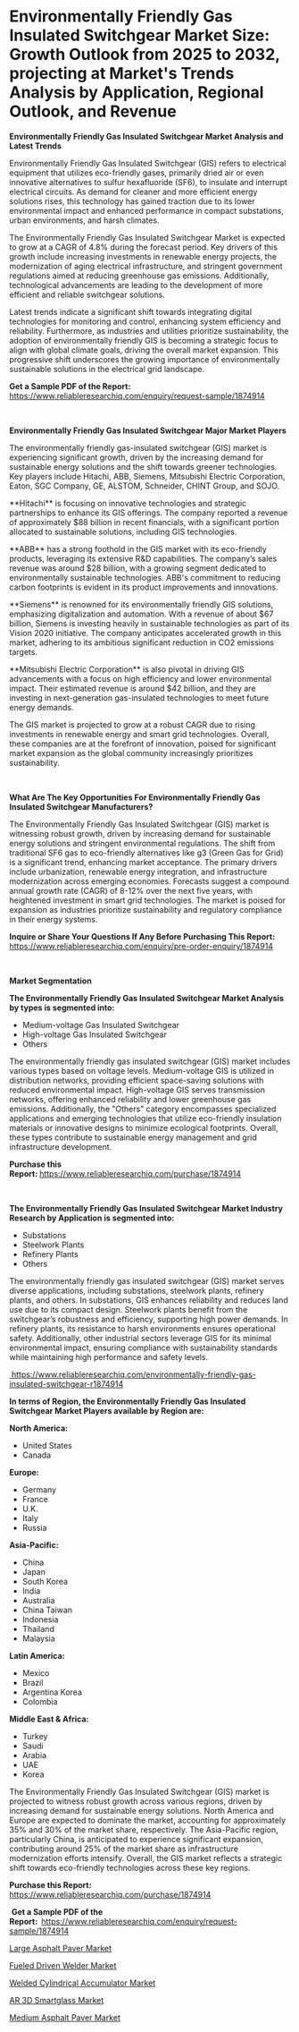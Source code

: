 <p><h1>Environmentally Friendly Gas Insulated Switchgear Market Size: Growth Outlook from 2025 to 2032, projecting at Market's Trends Analysis by Application, Regional Outlook, and Revenue</h1></p><p><strong>Environmentally Friendly Gas Insulated Switchgear Market Analysis and Latest Trends</strong></p>
<p><p>Environmentally Friendly Gas Insulated Switchgear (GIS) refers to electrical equipment that utilizes eco-friendly gases, primarily dried air or even innovative alternatives to sulfur hexafluoride (SF6), to insulate and interrupt electrical circuits. As demand for cleaner and more efficient energy solutions rises, this technology has gained traction due to its lower environmental impact and enhanced performance in compact substations, urban environments, and harsh climates.</p><p>The Environmentally Friendly Gas Insulated Switchgear Market is expected to grow at a CAGR of 4.8% during the forecast period. Key drivers of this growth include increasing investments in renewable energy projects, the modernization of aging electrical infrastructure, and stringent government regulations aimed at reducing greenhouse gas emissions. Additionally, technological advancements are leading to the development of more efficient and reliable switchgear solutions.</p><p>Latest trends indicate a significant shift towards integrating digital technologies for monitoring and control, enhancing system efficiency and reliability. Furthermore, as industries and utilities prioritize sustainability, the adoption of environmentally friendly GIS is becoming a strategic focus to align with global climate goals, driving the overall market expansion. This progressive shift underscores the growing importance of environmentally sustainable solutions in the electrical grid landscape.</p></p>
<p><strong>Get a Sample PDF of the Report:&nbsp;</strong> <a href="https://www.reliableresearchiq.com/enquiry/request-sample/1874914?utm_campaign=973&utm_medium=2&utm_source=Github&utm_content=ia&utm_term=28022025&utm_id=environmentally-friendly-gas-insulated-switchgear">https://www.reliableresearchiq.com/enquiry/request-sample/1874914</a></p>
<p>&nbsp;</p>
<p><strong>Environmentally Friendly Gas Insulated Switchgear Major Market Players</strong></p>
<p><p>The environmentally friendly gas-insulated switchgear (GIS) market is experiencing significant growth, driven by the increasing demand for sustainable energy solutions and the shift towards greener technologies. Key players include Hitachi, ABB, Siemens, Mitsubishi Electric Corporation, Eaton, SGC Company, GE, ALSTOM, Schneider, CHINT Group, and SOJO.</p><p>**Hitachi** is focusing on innovative technologies and strategic partnerships to enhance its GIS offerings. The company reported a revenue of approximately $88 billion in recent financials, with a significant portion allocated to sustainable solutions, including GIS technologies.</p><p>**ABB** has a strong foothold in the GIS market with its eco-friendly products, leveraging its extensive R&D capabilities. The company’s sales revenue was around $28 billion, with a growing segment dedicated to environmentally sustainable technologies. ABB's commitment to reducing carbon footprints is evident in its product improvements and innovations.</p><p>**Siemens** is renowned for its environmentally friendly GIS solutions, emphasizing digitalization and automation. With a revenue of about $67 billion, Siemens is investing heavily in sustainable technologies as part of its Vision 2020 initiative. The company anticipates accelerated growth in this market, adhering to its ambitious significant reduction in CO2 emissions targets.</p><p>**Mitsubishi Electric Corporation** is also pivotal in driving GIS advancements with a focus on high efficiency and lower environmental impact. Their estimated revenue is around $42 billion, and they are investing in next-generation gas-insulated technologies to meet future energy demands.</p><p>The GIS market is projected to grow at a robust CAGR due to rising investments in renewable energy and smart grid technologies. Overall, these companies are at the forefront of innovation, poised for significant market expansion as the global community increasingly prioritizes sustainability.</p></p>
<p>&nbsp;</p>
<p><strong>What Are The Key Opportunities For Environmentally Friendly Gas Insulated Switchgear Manufacturers?</strong></p>
<p><p>The Environmentally Friendly Gas Insulated Switchgear (GIS) market is witnessing robust growth, driven by increasing demand for sustainable energy solutions and stringent environmental regulations. The shift from traditional SF6 gas to eco-friendly alternatives like g3 (Green Gas for Grid) is a significant trend, enhancing market acceptance. The primary drivers include urbanization, renewable energy integration, and infrastructure modernization across emerging economies. Forecasts suggest a compound annual growth rate (CAGR) of 8-12% over the next five years, with heightened investment in smart grid technologies. The market is poised for expansion as industries prioritize sustainability and regulatory compliance in their energy systems.</p></p>
<p><strong>Inquire or Share Your Questions If Any Before Purchasing This Report:</strong> <a href="https://www.reliableresearchiq.com/enquiry/pre-order-enquiry/1874914?utm_campaign=973&utm_medium=2&utm_source=Github&utm_content=ia&utm_term=28022025&utm_id=environmentally-friendly-gas-insulated-switchgear">https://www.reliableresearchiq.com/enquiry/pre-order-enquiry/1874914</a></p>
<p>&nbsp;</p>
<p><strong>Market Segmentation</strong></p>
<p><strong>The Environmentally Friendly Gas Insulated Switchgear Market Analysis by types is segmented into:</strong></p>
<p><ul><li>Medium-voltage Gas Insulated Switchgear</li><li>High-voltage Gas Insulated Switchgear</li><li>Others</li></ul></p>
<p><p>The environmentally friendly gas insulated switchgear (GIS) market includes various types based on voltage levels. Medium-voltage GIS is utilized in distribution networks, providing efficient space-saving solutions with reduced environmental impact. High-voltage GIS serves transmission networks, offering enhanced reliability and lower greenhouse gas emissions. Additionally, the "Others" category encompasses specialized applications and emerging technologies that utilize eco-friendly insulation materials or innovative designs to minimize ecological footprints. Overall, these types contribute to sustainable energy management and grid infrastructure development.</p></p>
<p><strong>Purchase this Report:&nbsp;</strong><a href="https://www.reliableresearchiq.com/purchase/1874914?utm_campaign=973&utm_medium=2&utm_source=Github&utm_content=ia&utm_term=28022025&utm_id=environmentally-friendly-gas-insulated-switchgear">https://www.reliableresearchiq.com/purchase/1874914</a></p>
<p>&nbsp;</p>
<p><strong>The Environmentally Friendly Gas Insulated Switchgear Market Industry Research by Application is segmented into:</strong></p>
<p><ul><li>Substations</li><li>Steelwork Plants</li><li>Refinery Plants</li><li>Others</li></ul></p>
<p><p>The environmentally friendly gas insulated switchgear (GIS) market serves diverse applications, including substations, steelwork plants, refinery plants, and others. In substations, GIS enhances reliability and reduces land use due to its compact design. Steelwork plants benefit from the switchgear’s robustness and efficiency, supporting high power demands. In refinery plants, its resistance to harsh environments ensures operational safety. Additionally, other industrial sectors leverage GIS for its minimal environmental impact, ensuring compliance with sustainability standards while maintaining high performance and safety levels.</p></p>
<p><a href="https://www.reliableresearchiq.com/environmentally-friendly-gas-insulated-switchgear-r1874914?utm_campaign=973&utm_medium=2&utm_source=Github&utm_content=ia&utm_term=28022025&utm_id=environmentally-friendly-gas-insulated-switchgear">&nbsp;https://www.reliableresearchiq.com/environmentally-friendly-gas-insulated-switchgear-r1874914</a></p>
<p><strong>In terms of Region, the Environmentally Friendly Gas Insulated Switchgear Market Players available by Region are:</strong></p>
<p>
    <p> <strong> North America: </strong>
        <ul>
            <li>United States</li>
            <li>Canada</li>
        </ul>
        </p> 
    <p> <strong> Europe: </strong>
        <ul>
            <li>Germany</li>
            <li>France</li>
            <li>U.K.</li>
            <li>Italy</li>
            <li>Russia</li>
        </ul>
        </p> 
    <p> <strong> Asia-Pacific: </strong>
        <ul>
            <li>China</li>
            <li>Japan</li>
            <li>South Korea</li>
            <li>India</li>
            <li>Australia</li>
            <li>China Taiwan</li>
            <li>Indonesia</li>
            <li>Thailand</li>
            <li>Malaysia</li>
        </ul>
        </p> 
    <p> <strong> Latin America: </strong>
        <ul>
            <li>Mexico</li>
            <li>Brazil</li>
            <li>Argentina Korea</li>
            <li>Colombia</li>
        </ul>
        </p> 
    <p> <strong> Middle East & Africa: </strong>
        <ul>
            <li>Turkey</li>
            <li>Saudi</li>
            <li>Arabia</li>
            <li>UAE</li>
            <li>Korea</li>
        </ul>
    </p>
    </p>
<p><p>The Environmentally Friendly Gas Insulated Switchgear (GIS) market is projected to witness robust growth across various regions, driven by increasing demand for sustainable energy solutions. North America and Europe are expected to dominate the market, accounting for approximately 35% and 30% of the market share, respectively. The Asia-Pacific region, particularly China, is anticipated to experience significant expansion, contributing around 25% of the market share as infrastructure modernization efforts intensify. Overall, the GIS market reflects a strategic shift towards eco-friendly technologies across these key regions.</p></p>
<p><strong>Purchase this Report: </strong><a href="https://www.reliableresearchiq.com/purchase/1874914?utm_campaign=973&utm_medium=2&utm_source=Github&utm_content=ia&utm_term=28022025&utm_id=environmentally-friendly-gas-insulated-switchgear">https://www.reliableresearchiq.com/purchase/1874914</a></p>
<p>&nbsp;<strong>Get a Sample PDF of the Report:&nbsp;&nbsp;</strong><a href="https://www.reliableresearchiq.com/enquiry/request-sample/1874914?utm_campaign=973&utm_medium=2&utm_source=Github&utm_content=ia&utm_term=28022025&utm_id=environmentally-friendly-gas-insulated-switchgear">https://www.reliableresearchiq.com/enquiry/request-sample/1874914</a></p>
<p><strong></strong></p>
<p><p><a href="https://github.com/birbamanan03/Market-Research-Report-List-1/blob/main/large-asphalt-paver-market.md?utm_campaign=973&utm_medium=2&utm_source=Github&utm_content=ia&utm_term=28022025&utm_id=environmentally-friendly-gas-insulated-switchgear">Large Asphalt Paver Market</a></p><p><a href="https://github.com/nibbsmantji/Market-Research-Report-List-1/blob/main/fueled-driven-welder-market.md?utm_campaign=973&utm_medium=2&utm_source=Github&utm_content=ia&utm_term=28022025&utm_id=environmentally-friendly-gas-insulated-switchgear">Fueled Driven Welder Market</a></p><p><a href="https://github.com/djibenesha/Market-Research-Report-List-1/blob/main/welded-cylindrical-accumulator-market.md?utm_campaign=973&utm_medium=2&utm_source=Github&utm_content=ia&utm_term=28022025&utm_id=environmentally-friendly-gas-insulated-switchgear">Welded Cylindrical Accumulator Market</a></p><p><a href="https://github.com/leehihkl/Market-Research-Report-List-1/blob/main/ar-3d-smartglass-market.md?utm_campaign=973&utm_medium=2&utm_source=Github&utm_content=ia&utm_term=28022025&utm_id=environmentally-friendly-gas-insulated-switchgear">AR 3D Smartglass Market</a></p><p><a href="https://github.com/abedlagagica4/Market-Research-Report-List-1/blob/main/medium-asphalt-paver-market.md?utm_campaign=973&utm_medium=2&utm_source=Github&utm_content=ia&utm_term=28022025&utm_id=environmentally-friendly-gas-insulated-switchgear">Medium Asphalt Paver Market</a></p></p>